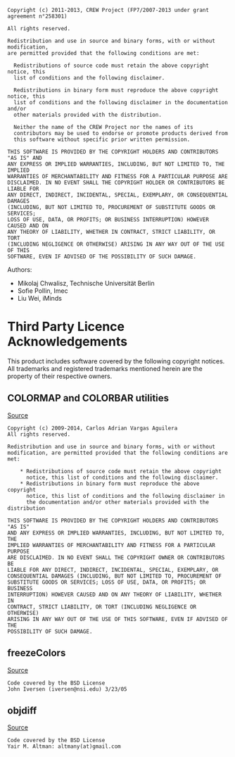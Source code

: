 ```
Copyright (c) 2011-2013, CREW Project (FP7/2007-2013 under grant agreement n°258301)

All rights reserved.

Redistribution and use in source and binary forms, with or without modification,
are permitted provided that the following conditions are met:

  Redistributions of source code must retain the above copyright notice, this
  list of conditions and the following disclaimer.

  Redistributions in binary form must reproduce the above copyright notice, this
  list of conditions and the following disclaimer in the documentation and/or
  other materials provided with the distribution.

  Neither the name of the CREW Project nor the names of its
  contributors may be used to endorse or promote products derived from
  this software without specific prior written permission.

THIS SOFTWARE IS PROVIDED BY THE COPYRIGHT HOLDERS AND CONTRIBUTORS "AS IS" AND
ANY EXPRESS OR IMPLIED WARRANTIES, INCLUDING, BUT NOT LIMITED TO, THE IMPLIED
WARRANTIES OF MERCHANTABILITY AND FITNESS FOR A PARTICULAR PURPOSE ARE
DISCLAIMED. IN NO EVENT SHALL THE COPYRIGHT HOLDER OR CONTRIBUTORS BE LIABLE FOR
ANY DIRECT, INDIRECT, INCIDENTAL, SPECIAL, EXEMPLARY, OR CONSEQUENTIAL DAMAGES
(INCLUDING, BUT NOT LIMITED TO, PROCUREMENT OF SUBSTITUTE GOODS OR SERVICES;
LOSS OF USE, DATA, OR PROFITS; OR BUSINESS INTERRUPTION) HOWEVER CAUSED AND ON
ANY THEORY OF LIABILITY, WHETHER IN CONTRACT, STRICT LIABILITY, OR TORT
(INCLUDING NEGLIGENCE OR OTHERWISE) ARISING IN ANY WAY OUT OF THE USE OF THIS
SOFTWARE, EVEN IF ADVISED OF THE POSSIBILITY OF SUCH DAMAGE.
```

Authors:

- Mikolaj Chwalisz, Technische Universität Berlin
- Sofie Pollin, Imec
- Liu Wei, iMinds


# Third Party Licence Acknowledgements

This product includes software covered by the following copyright notices. All trademarks and registered trademarks mentioned herein are the property of their respective owners.

## COLORMAP and COLORBAR utilities

[Source](http://www.mathworks.com/matlabcentral/fileexchange/24371-colormap-and-colorbar-utilities--feb-2014-)

```
Copyright (c) 2009-2014, Carlos Adrian Vargas Aguilera
All rights reserved.

Redistribution and use in source and binary forms, with or without
modification, are permitted provided that the following conditions are
met:

    * Redistributions of source code must retain the above copyright
      notice, this list of conditions and the following disclaimer.
    * Redistributions in binary form must reproduce the above copyright
      notice, this list of conditions and the following disclaimer in
      the documentation and/or other materials provided with the distribution

THIS SOFTWARE IS PROVIDED BY THE COPYRIGHT HOLDERS AND CONTRIBUTORS "AS IS"
AND ANY EXPRESS OR IMPLIED WARRANTIES, INCLUDING, BUT NOT LIMITED TO, THE
IMPLIED WARRANTIES OF MERCHANTABILITY AND FITNESS FOR A PARTICULAR PURPOSE
ARE DISCLAIMED. IN NO EVENT SHALL THE COPYRIGHT OWNER OR CONTRIBUTORS BE
LIABLE FOR ANY DIRECT, INDIRECT, INCIDENTAL, SPECIAL, EXEMPLARY, OR
CONSEQUENTIAL DAMAGES (INCLUDING, BUT NOT LIMITED TO, PROCUREMENT OF
SUBSTITUTE GOODS OR SERVICES; LOSS OF USE, DATA, OR PROFITS; OR BUSINESS
INTERRUPTION) HOWEVER CAUSED AND ON ANY THEORY OF LIABILITY, WHETHER IN
CONTRACT, STRICT LIABILITY, OR TORT (INCLUDING NEGLIGENCE OR OTHERWISE)
ARISING IN ANY WAY OUT OF THE USE OF THIS SOFTWARE, EVEN IF ADVISED OF THE
POSSIBILITY OF SUCH DAMAGE.
```

## freezeColors

[Source](http://www.mathworks.com/matlabcentral/fileexchange/7943-freezecolors---unfreezecolors)

```
Code covered by the BSD License
John Iversen (iversen@nsi.edu) 3/23/05
```

## objdiff

[Source](http://www.mathworks.com/matlabcentral/fileexchange/14395-objdiff-generic-object-comparator)

```
Code covered by the BSD License
Yair M. Altman: altmany(at)gmail.com
```
